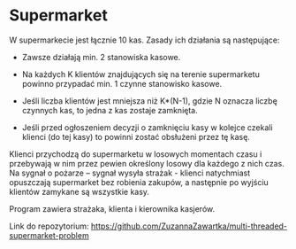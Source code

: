 # Supermarket

W supermarkecie jest łącznie 10 kas. Zasady ich działania są następujące:

  

- Zawsze działają min. 2 stanowiska kasowe.

- Na każdych K klientów znajdujących się na terenie supermarketu powinno przypadać min. 1 czynne stanowisko kasowe.

- Jeśli liczba klientów jest mniejsza niż K*(N-1), gdzie N oznacza liczbę czynnych kas, to jedna z kas zostaje zamknięta.

- Jeśli przed ogłoszeniem decyzji o zamknięciu kasy w kolejce czekali klienci (do tej kasy) to powinni zostać obsłużeni przez tę kasę.

  

Klienci przychodzą do supermarketu w losowych momentach czasu i przebywają w nim przez pewien określony losowy dla każdego z nich czas. Na sygnał o pożarze – sygnał wysyła strażak - klienci natychmiast opuszczają supermarket bez robienia zakupów, a następnie po wyjściu klientów zamykane są wszystkie kasy.

  

Program zawiera strażaka, klienta i kierownika kasjerów.

Link do repozytorium: https://github.com/ZuzannaZawartka/multi-threaded-supermarket-problem